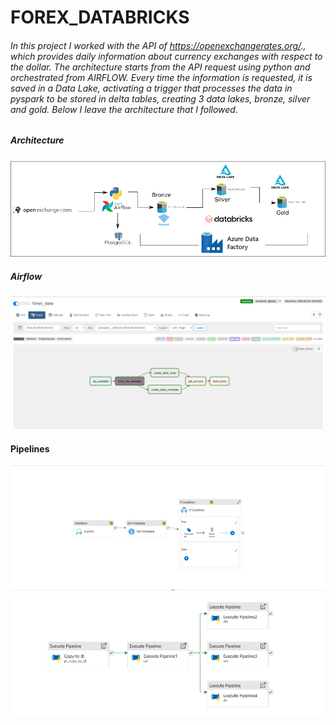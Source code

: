 # FOREX_DATABRICKS

###### In this project I worked with the API of https://openexchangerates.org/., which provides daily information about currency exchanges with respect to the dollar. The architecture starts from the API request using python and orchestrated from AIRFLOW. Every time the information is requested, it is saved in a Data Lake, activating a trigger that processes the data in pyspark to be stored in delta tables, creating 3 data lakes, bronze, silver and gold. Below I leave the architecture that I followed.

##### Architecture
![alt text](https://github.com/dariog721/FOREX_DATABRICKS/blob/main/Architecture/Arch.png)

##### Airflow 
![alt text](https://github.com/dariog721/FOREX_DATABRICKS/blob/main/Images/airflow/dags.png)

#### Pipelines
![alt text](https://github.com/dariog721/FOREX_DATABRICKS/blob/main/Images/Pipelines/Ingestion_forex_data.png)
![alt text](https://github.com/dariog721/FOREX_DATABRICKS/blob/main/Images/Pipelines/Exc1.png)

